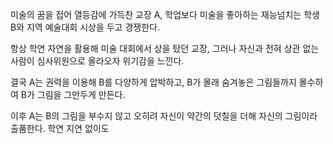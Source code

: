 미술의 꿈을 접어 열등감에 가득찬 교장 A, 학업보다 미술을 좋아하는 재능넘치는 학생 B와 지역 예술대회 시상을 두고 경쟁한다.

항상 학연 자연을 활용해 미술 대회에서 상을 탔던 교장, 그러나 자신과 전혀 상관 없는 사람이 심사위원으로 올라오자 위기감을 느낀다.

결국 A는 권력을 이용해 B를 다양하게 압박하고, B가 몰래 숨겨놓은 그림들까지 몰수하여 B가 그림을 그만두게 만든다.

이후 A는 B의 그림을 부수지 않고 오히려 자신이 약간의 덧칠을 더해 자신의 그림이라 출품한다. 학연 지연 없이도 